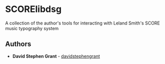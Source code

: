 # SCORElibdsg
A collection of the author's tools for interacting with Leland Smith's SCORE music typography system

## Authors

* **David Stephen Grant** - 
[davidstephengrant](https://github.com/davidstephengrant)
